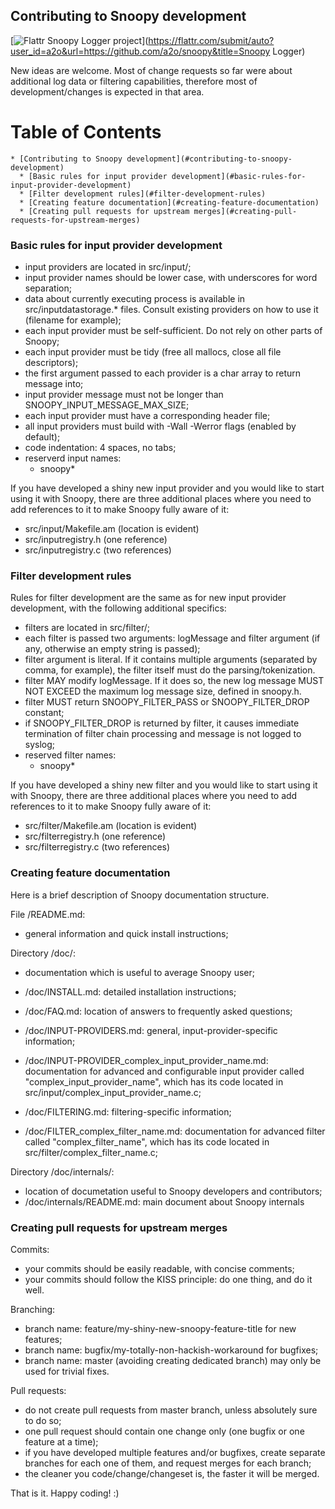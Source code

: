 ## Contributing to Snoopy development

[![Flattr Snoopy Logger project](http://api.flattr.com/button/flattr-badge-large.png)](https://flattr.com/submit/auto?user_id=a2o&url=https://github.com/a2o/snoopy&title=Snoopy Logger)

New ideas are welcome. Most of change requests so far were about additional
log data or filtering capabilities, therefore most of development/changes
is expected in that area.



Table of Contents
=================

    * [Contributing to Snoopy development](#contributing-to-snoopy-development)
      * [Basic rules for input provider development](#basic-rules-for-input-provider-development)
      * [Filter development rules](#filter-development-rules)
      * [Creating feature documentation](#creating-feature-documentation)
      * [Creating pull requests for upstream merges](#creating-pull-requests-for-upstream-merges)



### Basic rules for input provider development

- input providers are located in src/input/;
- input provider names should be lower case, with underscores for word separation;
- data about currently executing process is available in src/inputdatastorage.*
    files. Consult existing providers on how to use it (filename for example);
- each input provider must be self-sufficient. Do not rely on other parts of Snoopy;
- each input provider must be tidy (free all mallocs, close all file descriptors);
- the first argument passed to each provider is a char array to return message into;
- input provider message must not be longer than SNOOPY_INPUT_MESSAGE_MAX_SIZE;
- each input provider must have a corresponding header file;
- all input providers must build with -Wall -Werror flags (enabled by default);
- code indentation: 4 spaces, no tabs;
- reserverd input names:
    - snoopy*

If you have developed a shiny new input provider and you would like to
start using it with Snoopy, there are three additional places where you
need to add references to it to make Snoopy fully aware of it:

- src/input/Makefile.am   (location is evident)
- src/inputregistry.h     (one reference)
- src/inputregistry.c     (two references)



### Filter development rules

Rules for filter development are the same as for new input provider development,
with the following additional specifics:

- filters are located in src/filter/;
- each filter is passed two arguments: logMessage and filter argument (if any,
    otherwise an empty string is passed);
- filter argument is literal. If it contains multiple arguments (separated by
    comma, for example), the filter itself must do the parsing/tokenization.
- filter MAY modify logMessage. If it does so, the new log message MUST NOT
    EXCEED the maximum log message size, defined in snoopy.h.
- filter MUST return SNOOPY_FILTER_PASS or SNOOPY_FILTER_DROP constant;
- if SNOOPY_FILTER_DROP is returned by filter, it causes immediate termination
    of filter chain processing and message is not logged to syslog;
- reserved filter names:
    - snoopy*

If you have developed a shiny new filter and you would like to
start using it with Snoopy, there are three additional places where you
need to add references to it to make Snoopy fully aware of it:

- src/filter/Makefile.am   (location is evident)
- src/filterregistry.h     (one reference)
- src/filterregistry.c     (two references)



### Creating feature documentation

Here is a brief description of Snoopy documentation structure.

File /README.md:
- general information and quick install instructions;

Directory /doc/:
- documentation which is useful to average Snoopy user;
- /doc/INSTALL.md: detailed installation instructions;
- /doc/FAQ.md: location of answers to frequently asked questions;

- /doc/INPUT-PROVIDERS.md: general, input-provider-specific information;
- /doc/INPUT-PROVIDER_complex_input_provider_name.md: documentation for advanced
    and configurable input provider called "complex_input_provider_name", which
    has its code located in src/input/complex_input_provider_name.c;

- /doc/FILTERING.md: filtering-specific information;
- /doc/FILTER_complex_filter_name.md: documentation for advanced filter called
    "complex_filter_name", which has its code located in
    src/filter/complex_filter_name.c;

Directory /doc/internals/:
- location of documetation useful to Snoopy developers and contributors;
- /doc/internals/README.md: main document about Snoopy internals



### Creating pull requests for upstream merges

Commits:
- your commits should be easily readable, with concise comments;
- your commits should follow the KISS principle: do one thing, and do it well.

Branching:
- branch name: feature/my-shiny-new-snoopy-feature-title for new features;
- branch name: bugfix/my-totally-non-hackish-workaround for bugfixes;
- branch name: master (avoiding creating dedicated branch) may only be used for trivial fixes.

Pull requests:
- do not create pull requests from master branch, unless absolutely sure to do so;
- one pull request should contain one change only
    (one bugfix or one feature at a time);
- if you have developed multiple features and/or bugfixes, create separate
    branches for each one of them, and request merges for each branch;
- the cleaner you code/change/changeset is,
    the faster it will be merged.

That is it. Happy coding! :)

